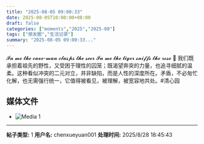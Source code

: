 ```yaml
---
title: "2025-08-05 09:00:33"
date: 2025-08-05T10:00:00+08:00
draft: false
categories: ["moments","2025","2025-08"]
tags: ["朋友圈","生活记录"]
summary: "2025-08-05 09:00:33..."
---
```


𝓘𝓷 𝓶𝓮 𝓽𝓱𝓮 𝓬𝓪𝓿𝓮-𝓶𝓪𝓷 𝓬𝓵𝓪𝓼𝓹𝓼 𝓽𝓱𝓮 𝓼𝓮𝓮𝓻
𝓘𝓷 𝓶𝓮 𝓽𝓱𝓮 𝓽𝓲𝓰𝓮𝓻 𝓼𝓷𝓲𝓯𝓯𝓼 𝓽𝓱𝓮 𝓻𝓸𝓼𝓮
​
​🌹
​
​我们既承担着祖先的野性，又受困于理性的囚笼；既渴望奔突的力量，也追寻细腻的温柔。这种看似冲突的二元对立，并非缺陷，而是人性的深度所在。矛盾，不必匆忙化解，也无需强行统一，它值得被看见，被理解，被宽容地共处。
​
​#清心园

## 媒体文件

- ![Media 1](/Moments/photos/2025-08-05/202508050900330.jpg)

---

**帖子类型:** 1
**用户名:** chenxueyuan001
**处理时间:** 2025/8/28 18:45:43